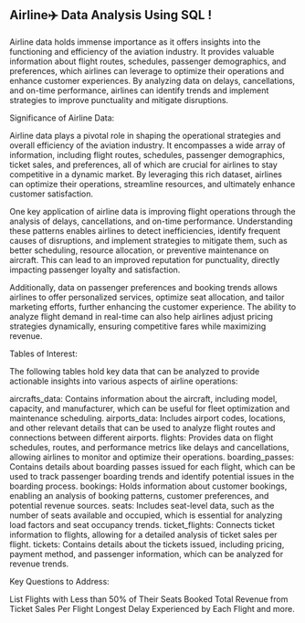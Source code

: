 ## Airline✈️ Data Analysis Using SQL !


Airline data holds immense importance as it offers insights into the functioning and efficiency of the aviation industry. It provides valuable information about flight routes, schedules, passenger demographics, and preferences, which airlines can leverage to optimize their operations and enhance customer experiences. By analyzing data on delays, cancellations, and on-time performance, airlines can identify trends and implement strategies to improve punctuality and mitigate disruptions. 



Significance of Airline Data:

Airline data plays a pivotal role in shaping the operational strategies and overall efficiency of the aviation industry. It encompasses a wide array of information, including flight routes, schedules, passenger demographics, ticket sales, and preferences, all of which are crucial for airlines to stay competitive in a dynamic market. By leveraging this rich dataset, airlines can optimize their operations, streamline resources, and ultimately enhance customer satisfaction.

One key application of airline data is improving flight operations through the analysis of delays, cancellations, and on-time performance. Understanding these patterns enables airlines to detect inefficiencies, identify frequent causes of disruptions, and implement strategies to mitigate them, such as better scheduling, resource allocation, or preventive maintenance on aircraft. This can lead to an improved reputation for punctuality, directly impacting passenger loyalty and satisfaction.

Additionally, data on passenger preferences and booking trends allows airlines to offer personalized services, optimize seat allocation, and tailor marketing efforts, further enhancing the customer experience. The ability to analyze flight demand in real-time can also help airlines adjust pricing strategies dynamically, ensuring competitive fares while maximizing revenue.





Tables of Interest:

The following tables hold key data that can be analyzed to provide actionable insights into various aspects of airline operations:

aircrafts_data: Contains information about the aircraft, including model, capacity, and manufacturer, which can be useful for fleet optimization and maintenance scheduling.
airports_data: Includes airport codes, locations, and other relevant details that can be used to analyze flight routes and connections between different airports.
flights: Provides data on flight schedules, routes, and performance metrics like delays and cancellations, allowing airlines to monitor and optimize their operations.
boarding_passes: Contains details about boarding passes issued for each flight, which can be used to track passenger boarding trends and identify potential issues in the boarding process.
bookings: Holds information about customer bookings, enabling an analysis of booking patterns, customer preferences, and potential revenue sources.
seats: Includes seat-level data, such as the number of seats available and occupied, which is essential for analyzing load factors and seat occupancy trends.
ticket_flights: Connects ticket information to flights, allowing for a detailed analysis of ticket sales per flight.
tickets: Contains details about the tickets issued, including pricing, payment method, and passenger information, which can be analyzed for revenue trends.





Key Questions to Address:

List Flights with Less than 50% of Their Seats Booked
Total Revenue from Ticket Sales Per Flight
Longest Delay Experienced by Each Flight
and more.












